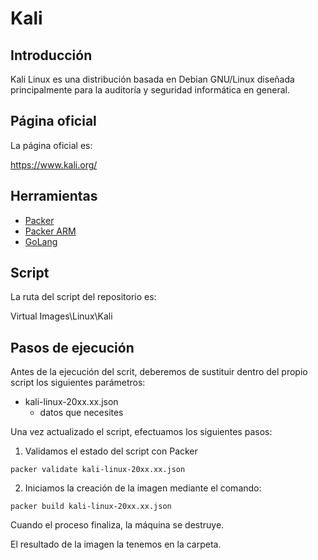 # Kali

## Introducción

Kali Linux es una distribución basada en Debian GNU/Linux diseñada principalmente para la auditoría y seguridad informática en general.

## Página oficial

La página oficial es:

https://www.kali.org/

## Herramientas

* [Packer](../../../Documentation/es/Tools/Packer/doc_packer.es-ES.md)
* [Packer ARM](../../../Documentation/es/Tools/Packer/doc_packer_arm.es-ES.md)
* [GoLang](../../../Documentation/es/Tools/GoLang/doc_golang.es-ES.md)

## Script

La ruta del script del repositorio es:

Virtual Images\Linux\Kali

## Pasos de ejecución

Antes de la ejecución del scrit, deberemos de sustituir dentro del propio script los siguientes parámetros:

* kali-linux-20xx.xx.json
    - datos que necesites


Una vez actualizado el script, efectuamos los siguientes pasos:

1. Validamos el estado del script con Packer

```
packer validate kali-linux-20xx.xx.json
```

2. Iniciamos la creación de la imagen mediante el comando:
```
packer build kali-linux-20xx.xx.json
```

Cuando el proceso finaliza, la máquina se destruye.


El resultado de la imagen la tenemos en la carpeta.